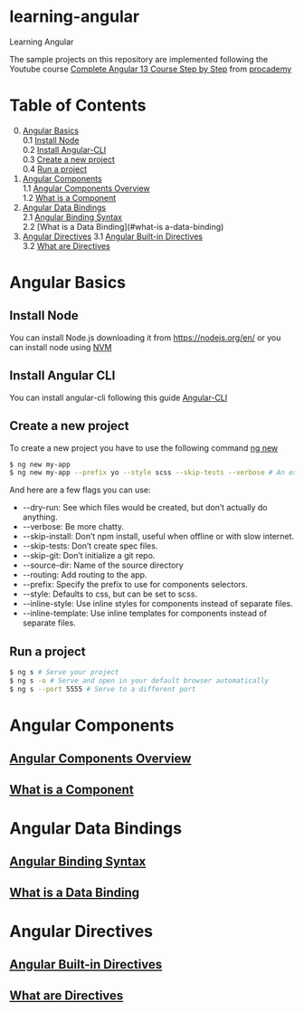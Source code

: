 # learning-angular
Learning Angular

The sample projects on this repository are implemented following the Youtube course [Complete Angular 13 Course Step by Step](https://www.youtube.com/playlist?list=PL1BztTYDF-QNrtkvjkT6Wjc8es7QB4Gty) from [procademy](https://www.youtube.com/c/procademyn)


# Table of Contents
0. [Angular Basics](#angular-basics)  
    0.1 [Install Node](#install-node)   
    0.2 [Install Angular-CLI](#install-angular-cli)     
    0.3 [Create a new project](#create-a-new-project)   
    0.4 [Run a project](#run-a-project)
1. [Angular Components](#angular-compoents)     
    1.1 [Angular Components Overview](#angular-components-overview)     
    1.2 [What is a Component](#what-is-a-component)     
2. [Angular Data Bindings](#angular-data-bindings)      
    2.1 [Angular Binding Syntax](#angular-binding-syntax)        
    2.2 [What is a Data Binding](#what-is a-data-binding)          
3. [Angular Directives](#angular-directives)
    3.1 [Angular Built-in Directives](#angular-built-in-directives)     
    3.2 [What are Directives](#what-are-directives)
# Angular Basics

## Install Node
You can install Node.js downloading it from https://nodejs.org/en/ or you can install node using [NVM](http://cjrequena.com/markdowns/docs/cheatsheets/npm-cheatsheet/#install-nvm-node-version-manager)

## Install Angular CLI 
You can install angular-cli following this guide [Angular-CLI](http://cjrequena.com/markdowns/docs/cheatsheets/angular-cli-cheatsheet/)

## Create a new project
To create a new project you have to use the following command [ng new](https://angular.io/cli/new)

```sh
$ ng new my-app
$ ng new my-app --prefix yo --style scss --skip-tests --verbose # An example with a few flags
```
And here are a few flags you can use:
* --dry-run: See which files would be created, but don’t actually do anything.
* --verbose: Be more chatty.
* --skip-install: Don’t npm install, useful when offline or with slow internet.
* --skip-tests: Don’t create spec files.
* --skip-git: Don’t initialize a git repo.
* --source-dir: Name of the source directory
* --routing: Add routing to the app.
* --prefix: Specify the prefix to use for components selectors.
* --style: Defaults to css, but can be set to scss.
* --inline-style: Use inline styles for components instead of separate files.
* --inline-template: Use inline templates for components instead of separate files.

## Run a project
```sh
$ ng s # Serve your project
$ ng s -o # Serve and open in your default browser automatically
$ ng s --port 5555 # Serve to a different port
```

# Angular Components
## [Angular Components Overview](https://angular.io/guide/component-overview)
## [What is a Component](https://youtu.be/dP9RzPBcnqA)

# Angular Data Bindings
## [Angular Binding Syntax](https://angular.io/guide/binding-syntax)
## [What is a Data Binding](https://youtu.be/r8U2DVRArdY)

# Angular Directives
## [Angular Built-in Directives](https://angular.io/guide/built-in-directives)
## [What are Directives](https://www.youtube.com/watch?v=Xc58hRwsvR8&list=PL1BztTYDF-QNrtkvjkT6Wjc8es7QB4Gty&index=19&ab_channel=procademy)